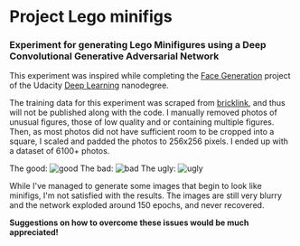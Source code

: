 # Project Lego minifigs
### Experiment for generating Lego Minifigures using a Deep Convolutional Generative Adversarial Network

This experiment was inspired while completing the [Face Generation](https://github.com/udacity/deep-learning-v2-pytorch/tree/master/project-face-generation) project of the Udacity [Deep Learning](https://eu.udacity.com/course/deep-learning-nanodegree--nd101) nanodegree.

The training data for this experiment was scraped from [bricklink](https://www.bricklink.com/catalogTree.asp?itemType=M&itemBrand=1000), and thus will not be published along with the code. I manually removed photos of unusual figures, those of low quality and or containing multiple figures. Then, as most photos did not have sufficient room to be cropped into a square, I scaled and padded the photos to 256x256 pixels. I ended up with a dataset of 6100+ photos. 

The good: ![good](https://img.bricklink.com/ItemImage/MT/0/s011.t1.png)
The bad: ![bad](https://img.bricklink.com/ItemImage/MT/0/cc4064.t1.png)
The ugly: ![ugly](https://img.bricklink.com/ItemImage/MT/0/njo188.t1.png)

While I've managed to generate some images that begin to look like minifigs, I'm not satisfied with the results.
The images are still very blurry and the network exploded around 150 epochs, and never recovered.

**Suggestions on how to overcome these issues would be much appreciated!**
